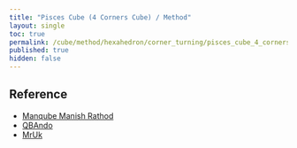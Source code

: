 ```yaml
---
title: "Pisces Cube (4 Corners Cube) / Method"
layout: single
toc: true
permalink: /cube/method/hexahedron/corner_turning/pisces_cube_4_corners_cube/method
published: true
hidden: false
---
```


<head>
  <base target="_blank">
</head>



## Reference

- [Manqube Manish Rathod](https://youtu.be/flGoe1RbIDQ)
- [QBAndo](https://youtu.be/SQRC0NkyEec)
- [MrUk](https://youtu.be/rtcLb-FBtJ4)

